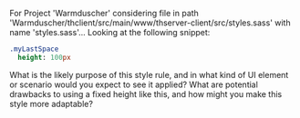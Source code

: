 For Project 'Warmduscher' considering file in path 'Warmduscher/thclient/src/main/www/thserver-client/src/styles.sass' with name 'styles.sass'... 
Looking at the following snippet:
```sass
.myLastSpace
  height: 100px
```
What is the likely purpose of this style rule, and in what kind of UI element or scenario would you expect to see it applied? What are potential drawbacks to using a fixed height like this, and how might you make this style more adaptable?